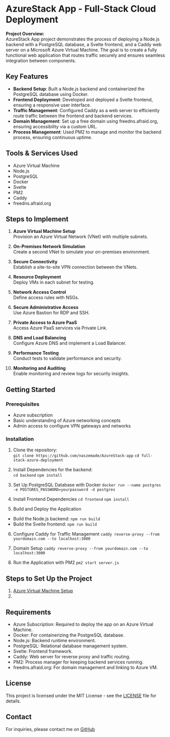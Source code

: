 # AzureStack App - Full-Stack Cloud Deployment

**Project Overview:**  
AzureStack App project demonstrates the process of deploying a Node.js backend with a PostgreSQL database, a Svelte frontend, and a Caddy web server on a Microsoft Azure Virtual Machine. The goal is to create a fully functional web application that routes traffic securely and ensures seamless integration between components.

## Key Features
- **Backend Setup**: Built a Node.js backend and containerized the PostgreSQL database using Docker.
- **Frontend Deployment**: Developed and deployed a Svelte frontend, ensuring a responsive user interface.
- **Traffic Management**: Configured Caddy as a web server to efficiently route traffic between the frontend and backend services.
- **Domain Management**: Set up a free domain using freedns.afraid.org, ensuring accessibility via a custom URL.
- **Process Management**: Used PM2 to manage and monitor the backend process, ensuring continuous uptime.

## Tools & Services Used
- Azure Virtual Machine
- Node.js
- PostgreSQL
- Docker
- Svelte
- PM2
- Caddy
- freedns.afraid.org

## Steps to Implement
1. **Azure Virtual Machine Setup**  
   Provision an Azure Virtual Network (VNet) with multiple subnets.
  
2. **On-Premises Network Simulation**  
   Create a second VNet to simulate your on-premises environment.
  
3. **Secure Connectivity**  
   Establish a site-to-site VPN connection between the VNets.
  
4. **Resource Deployment**  
   Deploy VMs in each subnet for testing.
  
5. **Network Access Control**  
   Define access rules with NSGs.
  
6. **Secure Administrative Access**  
   Use Azure Bastion for RDP and SSH.
  
7. **Private Access to Azure PaaS**  
   Access Azure PaaS services via Private Link.
  
8. **DNS and Load Balancing**  
   Configure Azure DNS and implement a Load Balancer.
  
9. **Performance Testing**  
   Conduct tests to validate performance and security.
  
10. **Monitoring and Auditing**  
    Enable monitoring and review logs for security insights.

## Getting Started
### Prerequisites
- Azure subscription
- Basic understanding of Azure networking concepts
- Admin access to configure VPN gateways and networks

### Installation
1. Clone the repository:  
   `git clone https://github.com/naszemade/AzureStack-app`
   `cd full-stack-azure-deployment`
   
2. Install Dependencies for the backend:  
   `cd backend`
   `npm install`
3. Set Up PostgreSQL Database with Docker
   `docker run --name postgres -e POSTGRES_PASSWORD=yourpassword -d postgres`

4. Install Frontend Dependencies
   `cd frontend`
   `npm install`

5. Build and Deploy the Application
- Build the Node.js backend:
  `npm run build`
- Build the Svelte frontend:
  `npm run build`
   
6. Configure Caddy for Traffic Management
    `caddy reverse-proxy --from yourdomain.com --to localhost:3000` 
   
7. Domain Setup
   `caddy reverse-proxy --from yourdomain.com --to localhost:3000`
8. Run the Application with PM2
   `pm2 start server.js`
   
## Steps to Set Up the Project
1. [Azure Virtual Machine Setup](./docs/1-azure-vm-setup.md)
2. 

## Requirements
- Azure Subscription: Required to deploy the app on an Azure Virtual Machine.
- Docker: For containerizing the PostgreSQL database.
- Node.js: Backend runtime environment.
- PostgreSQL: Relational database management system.
- Svelte: Frontend framework.
- Caddy: Web server for reverse proxy and traffic routing.
- PM2: Process manager for keeping backend services running.
- freedns.afraid.org: For domain management and linking to Azure VM.

## License
This project is licensed under the MIT License - see the [LICENSE](LICENSE) file for details.

## Contact
For inquiries, please contact me on [GitHub](github.com/naszemade)
